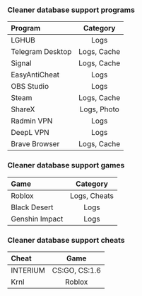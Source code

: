 ### Cleaner database support programs

| Program  | Category |
| :--------------------- |:---------------:|
| LGHUB                     | Logs
| Telegram Desktop   | Logs, Cache
| Signal             | Logs, Cache
| EasyAntiCheat         | Logs 
| OBS Studio              | Logs 
| Steam                      | Logs, Cache
| ShareX                     | Logs, Photo
| Radmin VPN            | Logs
| DeepL VPN              | Logs
| Brave Browser         | Logs, Cache

### Cleaner database support games

| Game  | Category |
| :--------------------- |:---------------:|
| Roblox                     | Logs, Cheats
| Black Desert            | Logs 
| Genshin Impact       | Logs 

### Cleaner database support cheats

| Cheat  | Game |
| :--------------------- |:---------------:|
| INTERIUM                | CS:GO, CS:1.6
| Krnl                          | Roblox 
